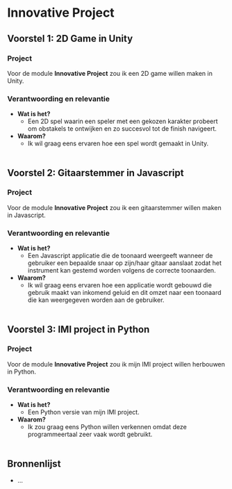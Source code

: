 # Innovative Project 

## **Voorstel 1: 2D Game in Unity**

### Project

Voor de module **Innovative Project** zou ik een 2D game willen maken in Unity.  

### Verantwoording en relevantie
- **Wat is het?**
    - Een 2D spel waarin een speler met een gekozen karakter probeert om obstakels te ontwijken en zo succesvol tot de finish navigeert.
- **Waarom?**
    - Ik wil graag eens ervaren hoe een spel wordt gemaakt in Unity.
&nbsp;  
&nbsp; 

## **Voorstel 2: Gitaarstemmer in Javascript**

### Project

Voor de module **Innovative Project** zou ik een gitaarstemmer willen maken in Javascript.  

### Verantwoording en relevantie
- **Wat is het?**
    - Een Javascript applicatie die de toonaard weergeeft wanneer de gebruiker een bepaalde snaar op zijn/haar gitaar aanslaat zodat het instrument kan gestemd worden volgens de correcte toonaarden.
- **Waarom?**
    - Ik wil graag eens ervaren hoe een applicatie wordt gebouwd die gebruik maakt van inkomend geluid en dit omzet naar een toonaard die kan weergegeven worden aan de gebruiker.
&nbsp;  
&nbsp; 

## **Voorstel 3: IMI project in Python**

### Project

Voor de module **Innovative Project** zou ik mijn IMI project willen herbouwen in Python.  

### Verantwoording en relevantie
- **Wat is het?**
    - Een Python versie van mijn IMI project.
- **Waarom?**
    - Ik zou graag eens Python willen verkennen omdat deze programmeertaal zeer vaak wordt gebruikt.
&nbsp;  
&nbsp; 

## Bronnenlijst
- ...
